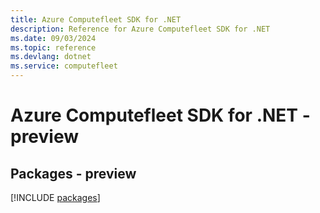 ```yaml
---
title: Azure Computefleet SDK for .NET
description: Reference for Azure Computefleet SDK for .NET
ms.date: 09/03/2024
ms.topic: reference
ms.devlang: dotnet
ms.service: computefleet
---
```

# Azure Computefleet SDK for .NET - preview
## Packages - preview
[!INCLUDE [packages](computefleet-index.md)]